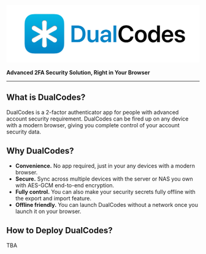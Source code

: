 ![DualCodes Logo](./marketingassets/bannerlogo@512.png)

**Advanced 2FA Security Solution, Right in Your Browser**

---

## What is DualCodes?
DualCodes is a 2-factor authenticator app for people with advanced account security requirement. DualCodes can be fired up on any device with a modern browser, giving you complete control of your account security data.

## Why DualCodes?
- **Convenience.** No app required, just in your any devices with a modern browser.
- **Secure.** Sync across multiple devices with the server or NAS you own with AES-GCM end-to-end encryption.
- **Fully control.** You can also make your security secrets fully offline with the export and import feature.
- **Offline friendly.** You can launch DualCodes without a network once you launch it on your browser.

## How to Deploy DualCodes?
TBA